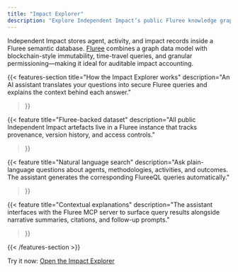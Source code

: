 ```yaml
---
title: "Impact Explorer"
description: "Explore Independent Impact’s public Fluree knowledge graph with natural language queries."
---
```


Independent Impact stores agent, activity, and impact records inside a Fluree semantic database. [Fluree](https://flur.ee) combines a graph data model with blockchain-style immutability, time-travel queries, and granular permissioning—making it ideal for auditable impact accounting.

{{< features-section
    title="How the Impact Explorer works"
    description="An AI assistant translates your questions into secure Fluree queries and explains the context behind each answer."
>}}

{{< feature
    title="Fluree-backed dataset"
    description="All public Independent Impact artefacts live in a Fluree instance that tracks provenance, version history, and access controls."
>}}

{{< feature
    title="Natural language search"
    description="Ask plain-language questions about agents, methodologies, activities, and outcomes. The assistant generates the corresponding FlureeQL queries automatically."
>}}

{{< feature
    title="Contextual explanations"
    description="The assistant interfaces with the Fluree MCP server to surface query results alongside narrative summaries, citations, and follow-up prompts."
>}}

{{< /features-section >}}

Try it now: [Open the Impact Explorer](https://chat.independentimpact.org/?view=chatbot)
